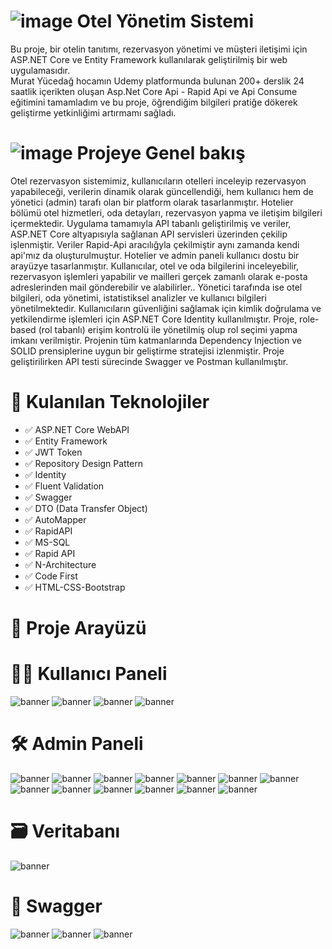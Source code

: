 # ![image](https://github.com/user-attachments/assets/5006c10d-5d4f-4486-954e-fbd72d9ea4bb) Otel Yönetim Sistemi
Bu proje, bir otelin tanıtımı, rezervasyon yönetimi ve müşteri iletişimi için ASP.NET Core ve Entity Framework  kullanılarak geliştirilmiş bir web uygulamasıdır.  
Murat Yücedağ hocamın Udemy platformunda bulunan 200+ derslik 24 saatlik içerikten oluşan Asp.Net Core Api - Rapid Api ve Api Consume eğitimini tamamladım ve bu proje, öğrendiğim bilgileri pratiğe dökerek geliştirme yetkinliğimi artırmamı sağladı.
# ![image](https://github.com/user-attachments/assets/5f08136c-ce2f-4450-9943-5811bc20fd27) Projeye Genel bakış 
Otel rezervasyon sistemimiz, kullanıcıların otelleri inceleyip rezervasyon yapabileceği, verilerin dinamik olarak güncellendiği, hem kullanıcı hem de yönetici (admin) tarafı olan bir platform olarak tasarlanmıştır. Hotelier bölümü otel hizmetleri, oda detayları, rezervasyon yapma ve iletişim  bilgileri içermektedir. Uygulama tamamıyla API tabanlı geliştirilmiş ve veriler, ASP.NET Core altyapısıyla sağlanan API servisleri üzerinden çekilip işlenmiştir. Veriler Rapid-Api aracılığyla çekilmiştir aynı zamanda kendi api'mız da oluşturulmuştur.
Hotelier ve admin paneli kullanıcı dostu bir arayüzye tasarlanmıştır. Kullanıcılar, otel ve oda bilgilerini inceleyebilir, rezervasyon işlemleri yapabilir ve  mailleri gerçek zamanlı olarak e-posta adreslerinden mail gönderebilir ve alabilirler.. Yönetici tarafında ise otel bilgileri, oda yönetimi, istatistiksel analizler ve kullanıcı bilgileri yönetilmektedir.
Kullanıcıların güvenliğini sağlamak için kimlik doğrulama ve yetkilendirme işlemleri için ASP.NET Core Identity kullanılmıştır. Proje, role-based (rol tabanlı) erişim kontrolü ile yönetilmiş olup rol seçimi yapma imkanı verilmiştir. Projenin tüm katmanlarında Dependency Injection ve SOLID prensiplerine uygun bir geliştirme stratejisi izlenmiştir. Proje geliştirilirken API testi sürecinde Swagger ve Postman kullanılmıştır.
# 📌 Kulanılan Teknolojiler
- ✅ ASP.NET Core WebAPI
- ✅ Entity Framework 
- ✅ JWT Token
- ✅ Repository Design Pattern
- ✅ Identity
- ✅ Fluent Validation
- ✅ Swagger
- ✅ DTO (Data Transfer Object)
- ✅ AutoMapper
- ✅ RapidAPI
- ✅ MS-SQL
- ✅ Rapid API
- ✅ N-Architecture
- ✅ Code First
- ✅ HTML-CSS-Bootstrap
# 📌  Proje Arayüzü
# 🧑‍💻 Kullanıcı Paneli
![banner](https://github.com/ezelhandikmenli/MyHotelProject/blob/main/Frontend/HotelProject.WebUI/wwwroot/img/h1.png)
![banner](https://github.com/ezelhandikmenli/MyHotelProject/blob/main/Frontend/HotelProject.WebUI/wwwroot/img/h2.png)
![banner](https://github.com/ezelhandikmenli/MyHotelProject/blob/main/Frontend/HotelProject.WebUI/wwwroot/img/h3.png)
![banner](https://github.com/ezelhandikmenli/MyHotelProject/blob/main/Frontend/HotelProject.WebUI/wwwroot/img/h4.png)
# 🛠️ Admin Paneli
![banner](https://github.com/ezelhandikmenli/MyHotelProject/blob/main/Frontend/HotelProject.WebUI/wwwroot/img/h5.png)
![banner](https://github.com/ezelhandikmenli/MyHotelProject/blob/main/Frontend/HotelProject.WebUI/wwwroot/img/h6.png)
![banner](https://github.com/ezelhandikmenli/MyHotelProject/blob/main/Frontend/HotelProject.WebUI/wwwroot/img/h7.png)
![banner](https://github.com/ezelhandikmenli/MyHotelProject/blob/main/Frontend/HotelProject.WebUI/wwwroot/img/h8.png)
![banner](https://github.com/ezelhandikmenli/MyHotelProject/blob/main/Frontend/HotelProject.WebUI/wwwroot/img/h11.png)
![banner](https://github.com/ezelhandikmenli/MyHotelProject/blob/main/Frontend/HotelProject.WebUI/wwwroot/img/h12.png)
![banner](https://github.com/ezelhandikmenli/MyHotelProject/blob/main/Frontend/HotelProject.WebUI/wwwroot/img/h13.png)
![banner](https://github.com/ezelhandikmenli/MyHotelProject/blob/main/Frontend/HotelProject.WebUI/wwwroot/img/h14.png)
![banner](https://github.com/ezelhandikmenli/MyHotelProject/blob/main/Frontend/HotelProject.WebUI/wwwroot/img/h15.png)
![banner](https://github.com/ezelhandikmenli/MyHotelProject/blob/main/Frontend/HotelProject.WebUI/wwwroot/img/h16.png)
![banner](https://github.com/ezelhandikmenli/MyHotelProject/blob/main/Frontend/HotelProject.WebUI/wwwroot/img/h17.png)
![banner](https://github.com/ezelhandikmenli/MyHotelProject/blob/main/Frontend/HotelProject.WebUI/wwwroot/img/h18.png)
![banner](https://github.com/ezelhandikmenli/MyHotelProject/blob/main/Frontend/HotelProject.WebUI/wwwroot/img/h19.png)
# 🗃️ Veritabanı
![banner](https://github.com/ezelhandikmenli/MyHotelProject/blob/main/Frontend/HotelProject.WebUI/wwwroot/img/h21.png)
# 📜 Swagger
![banner](https://github.com/ezelhandikmenli/MyHotelProject/blob/main/Frontend/HotelProject.WebUI/wwwroot/img/h22.png)
![banner](https://github.com/ezelhandikmenli/MyHotelProject/blob/main/Frontend/HotelProject.WebUI/wwwroot/img/h23.png)
![banner](https://github.com/ezelhandikmenli/MyHotelProject/blob/main/Frontend/HotelProject.WebUI/wwwroot/img/h24.png)




   
  
